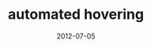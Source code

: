 ---
title: automated hovering
articlename: >-
  Automated Hovering in Health Care — Watching Over the 5000 Hours
date: '2012-07-05'
summary: >-
  Even patients with chronic illness might spend only a few hours a year with a doctor or nurse, but they spend 5000 waking hours each year engaged in everything else — including deciding whether to take prescribed medications or follow other medical advice, deciding what to eat and drink and whether to smoke, and making other choices about activities that can profoundly affect their health.
authors: >-
  David A. Asch, M.D., M.B.A., Ralph W. Muller, M.A., and Kevin G. Volpp, M.D., Ph.D.
externallink: 'https://www.nejm.org/doi/full/10.1056/NEJMp1203869'
journal: NEJM
---